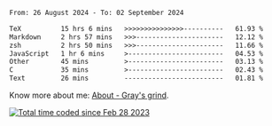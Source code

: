 <!--START_SECTION:waka-->

```txt
From: 26 August 2024 - To: 02 September 2024

TeX          15 hrs 6 mins   >>>>>>>>>>>>>>>----------   61.93 %
Markdown     2 hrs 57 mins   >>>----------------------   12.12 %
zsh          2 hrs 50 mins   >>>----------------------   11.66 %
JavaScript   1 hr 6 mins     >------------------------   04.53 %
Other        45 mins         >------------------------   03.13 %
C            35 mins         >------------------------   02.43 %
Text         26 mins         -------------------------   01.81 %
```

<!--END_SECTION:waka-->

<!-- [![grayxu's github stats](https://github-readme-stats.vercel.app/api?username=grayxu&count_private=true&show_icons=true)](https://github.com/grayxu) -->

Know more about me: [About - Gray's grind](https://www.grayxu.cn/).
<p align="left">
  <a href="https://wakatime.com/@c69eb31e-43a1-463f-8968-c3449e386f57"><img src="https://wakatime.com/badge/user/c69eb31e-43a1-463f-8968-c3449e386f57.svg" title="Total time coded since Feb 28 2023" /></a>
</p>

